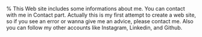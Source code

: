 % This Web site includes some informations about me.
You can contact with me in Contact part.
Actually this is my first attempt to create a web site, so if you see an error or wanna give me an advice, please contact me.
Also you can follow my other accounts like Instagram, Linkedin, and Github.

